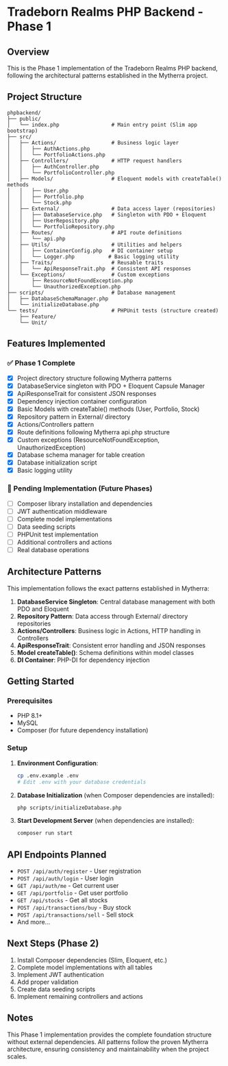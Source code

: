 # Tradeborn Realms PHP Backend - Phase 1

## Overview

This is the Phase 1 implementation of the Tradeborn Realms PHP backend, following the architectural patterns established in the Mytherra project.

## Project Structure

```
phpbackend/
├── public/
│   └── index.php                 # Main entry point (Slim app bootstrap)
├── src/
│   ├── Actions/                  # Business logic layer
│   │   ├── AuthActions.php
│   │   └── PortfolioActions.php
│   ├── Controllers/              # HTTP request handlers
│   │   ├── AuthController.php
│   │   └── PortfolioController.php
│   ├── Models/                   # Eloquent models with createTable() methods
│   │   ├── User.php
│   │   ├── Portfolio.php
│   │   └── Stock.php
│   ├── External/                 # Data access layer (repositories)
│   │   ├── DatabaseService.php   # Singleton with PDO + Eloquent
│   │   ├── UserRepository.php
│   │   └── PortfolioRepository.php
│   ├── Routes/                   # API route definitions
│   │   └── api.php
│   ├── Utils/                    # Utilities and helpers
│   │   ├── ContainerConfig.php   # DI container setup
│   │   └── Logger.php           # Basic logging utility
│   ├── Traits/                   # Reusable traits
│   │   └── ApiResponseTrait.php  # Consistent API responses
│   └── Exceptions/               # Custom exceptions
│       ├── ResourceNotFoundException.php
│       └── UnauthorizedException.php
├── scripts/                      # Database management
│   ├── DatabaseSchemaManager.php
│   └── initializeDatabase.php
└── tests/                        # PHPUnit tests (structure created)
    ├── Feature/
    └── Unit/
```

## Features Implemented

### ✅ Phase 1 Complete
- [x] Project directory structure following Mytherra patterns
- [x] DatabaseService singleton with PDO + Eloquent Capsule Manager
- [x] ApiResponseTrait for consistent JSON responses
- [x] Dependency injection container configuration
- [x] Basic Models with createTable() methods (User, Portfolio, Stock)
- [x] Repository pattern in External/ directory
- [x] Actions/Controllers pattern
- [x] Route definitions following Mytherra api.php structure
- [x] Custom exceptions (ResourceNotFoundException, UnauthorizedException)
- [x] Database schema manager for table creation
- [x] Database initialization script
- [x] Basic logging utility

### 🚧 Pending Implementation (Future Phases)
- [ ] Composer library installation and dependencies
- [ ] JWT authentication middleware
- [ ] Complete model implementations
- [ ] Data seeding scripts
- [ ] PHPUnit test implementation
- [ ] Additional controllers and actions
- [ ] Real database operations

## Architecture Patterns

This implementation follows the exact patterns established in Mytherra:

1. **DatabaseService Singleton**: Central database management with both PDO and Eloquent
2. **Repository Pattern**: Data access through External/ directory repositories
3. **Actions/Controllers**: Business logic in Actions, HTTP handling in Controllers
4. **ApiResponseTrait**: Consistent error handling and JSON responses
5. **Model createTable()**: Schema definitions within model classes
6. **DI Container**: PHP-DI for dependency injection

## Getting Started

### Prerequisites
- PHP 8.1+
- MySQL
- Composer (for future dependency installation)

### Setup

1. **Environment Configuration**:
   ```bash
   cp .env.example .env
   # Edit .env with your database credentials
   ```

2. **Database Initialization** (when Composer dependencies are installed):
   ```bash
   php scripts/initializeDatabase.php
   ```

3. **Start Development Server** (when dependencies are installed):
   ```bash
   composer run start
   ```

## API Endpoints Planned

- `POST /api/auth/register` - User registration
- `POST /api/auth/login` - User login
- `GET /api/auth/me` - Get current user
- `GET /api/portfolio` - Get user portfolio
- `GET /api/stocks` - Get all stocks
- `POST /api/transactions/buy` - Buy stock
- `POST /api/transactions/sell` - Sell stock
- And more...

## Next Steps (Phase 2)

1. Install Composer dependencies (Slim, Eloquent, etc.)
2. Complete model implementations with all tables
3. Implement JWT authentication
4. Add proper validation
5. Create data seeding scripts
6. Implement remaining controllers and actions

## Notes

This Phase 1 implementation provides the complete foundation structure without external dependencies. All patterns follow the proven Mytherra architecture, ensuring consistency and maintainability when the project scales.
